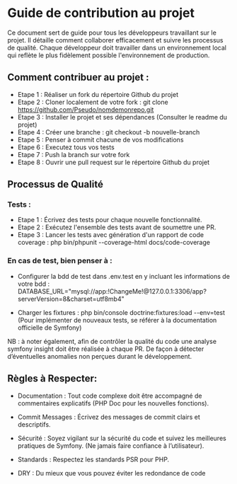 # Guide de contribution au projet

Ce document sert de guide pour tous les développeurs travaillant sur le projet. Il détaille comment collaborer efficacement et suivre les processus de qualité. Chaque développeur doit travailler dans un environnement local qui reflète le plus fidèlement possible l'environnement de production.

## Comment contribuer au projet :

* Etape 1 : Réaliser un fork du répertoire Github du projet
* Etape 2 : Cloner localement de votre fork : git clone https://github.com/Pseudo/nomdemonrepo.git
* Etape 3 :	Installer le projet et ses dépendances (Consulter le readme du projet)
* Etape 4 : Créer une branche : git checkout -b nouvelle-branch
* Etape 5 : Penser à commit chacune de vos modifications
* Etape 6 : Executez tous vos tests
* Etape 7 : Push la branch sur votre fork
* Etape 8 : Ouvrir une pull request sur le répertoire Github du projet

## Processus de Qualité

### Tests :

* Etape 1 : Écrivez des tests pour chaque nouvelle fonctionnalité.
* Etape 2 :	Exécutez l'ensemble des tests avant de soumettre une PR.
* Etape 3 :	Lancer les tests avec génération d'un rapport de code coverage : php bin/phpunit --coverage-html docs/code-coverage

### En cas de test, bien penser à :

* Configurer la bdd de test dans .env.test en y incluant les informations de votre bdd :  DATABASE_URL="mysql://app:!ChangeMe!@127.0.0.1:3306/app?serverVersion=8&charset=utf8mb4"

* Charger les fixtures : php bin/console doctrine:fixtures:load --env=test 
(Pour implémenter de nouveaux tests, se référer à la documentation officielle de Symfony)

NB : à noter également, afin de contrôler la qualité du code une analyse symfony insight doit être réalisée à chaque PR. De façon à détecter d’éventuelles anomalies non perçues durant le développement.

## Règles à Respecter:

* Documentation : Tout code complexe doit être accompagné de commentaires explicatifs (PHP Doc pour les nouvelles fonctions).

* Commit Messages : Écrivez des messages de commit clairs et descriptifs.

* Sécurité : Soyez vigilant sur la sécurité du code et suivez les meilleures pratiques de Symfony. (Ne jamais faire confiance à l’utilisateur).

* Standards : Respectez les standards PSR pour PHP.

* DRY : Du mieux que vous pouvez éviter les redondance de code 


